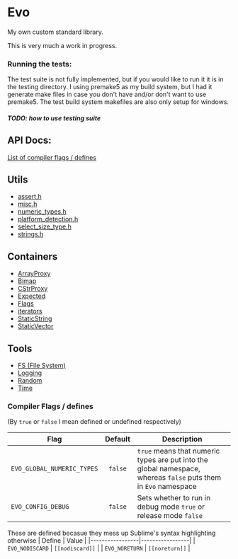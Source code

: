 # Evo
My own custom standard library.

This is very much a work in progress.


### Running the tests:
The test suite is not fully implemented, but if you would like to run it it is in the testing directory.
I using premake5 as my build system, but I had it generate make files in case you don't have and/or don't want to use premake5.
The test build system makefiles are also only setup for windows.

##### TODO: how to use testing suite


## API Docs:
[List of compiler flags / defines](#compiler-flags)

## Utils
- [assert.h](documentation/utils/asserts.md)
- [misc.h](documentation/utils/misc.md)
- [numeric_types.h](documentation/utils/numeric_types.md)
- [platform_detection.h](documentation/utils/platform_detection.md)
- [select_size_type.h](documentation/utils/select_size_type.md)
- [strings.h](documentation/utils/strings.md)

## Containers
- [ArrayProxy](documentation/containers/array_proxy.md)
- [Bimap](documentation/containers/Bimap.md)
- [CStrProxy](documentation/containers/CStrProxy.md)
- [Expected](documentation/containers/Expected.md)
- [Flags](documentation/containers/flags.md)
- [iterators](documentation/containers/iterators.md)
- [StaticString](documentation/containers/static_string.md)
- [StaticVector](documentation/containers/static_vector.md)

## Tools
- [FS (File System)](documentation/tools/fs.md)
- [Logging](documentation/tools/logging.md)
- [Random](documentation/tools/random.md)
- [Time](documentation/tools/time.md)




<a name="compiler-flags"></a>
### Compiler Flags / defines
(By `true` or `false` I mean defined or undefined respectively)

| Flag                       | Default | Description                                                                                                     |
|----------------------------|:-------:|-----------------------------------------------------------------------------------------------------------------|
| `EVO_GLOBAL_NUMERIC_TYPES` | `false` | `true` means that numeric types are put into the global namespace, whereas `false` puts them in `Evo` namespace |
| `EVO_CONFIG_DEBUG`         | `false` | Sets whether to run in debug mode `true` or release mode `false`                                                |


These are defined becasue they mess up Sublime's syntax highlighting otherwise
| Define          | Value           |
|-----------------|-----------------|
| `EVO_NODISCARD` | `[[nodiscard]]` |
| `EVO_NORETURN`  | `[[noreturn]]`  |
